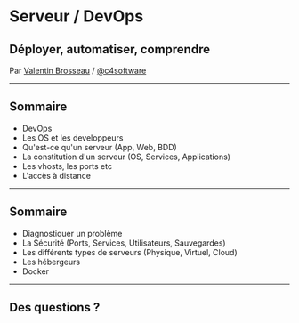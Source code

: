 # Serveur / DevOps

## Déployer, automatiser, comprendre

Par [Valentin Brosseau](https://github.com/c4software) / [@c4software](http://twitter.com/c4software)

---

## Sommaire

- DevOps
- Les OS et les developpeurs
- Qu'est-ce qu'un serveur (App, Web, BDD)
- La constitution d'un serveur (OS, Services, Applications)
- Les vhosts, les ports etc
- L'accès à distance

---

## Sommaire

- Diagnostiquer un problème
- La Sécurité (Ports, Services, Utilisateurs, Sauvegardes)
- Les différents types de serveurs (Physique, Virtuel, Cloud)
- Les hébergeurs
- Docker

---

## Des questions ?
